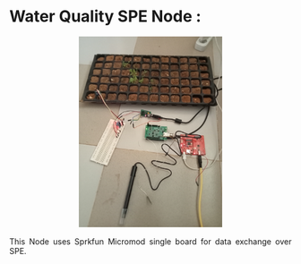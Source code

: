 # Water Quality SPE Node : 
<p align="center">
  <img src="../IMG20230905162126.jpg" width="256" >
</p>
<p align="justify">
This Node uses Sprkfun Micromod single board for data exchange over SPE.
